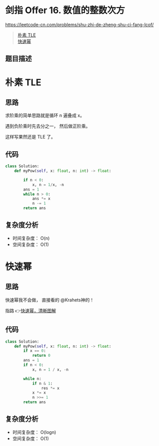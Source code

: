 剑指 Offer 16. 数值的整数次方
====
https://leetcode-cn.com/problems/shu-zhi-de-zheng-shu-ci-fang-lcof/

> [朴素 TLE]()<br>
> [快速幂]()<br>

## 题目描述

朴素 TLE
====
## 思路
求阶乘的简单思路就是循环 n 遍叠成 x。

遇到负阶乘时先去分之一， 然后做正阶乘。

这样写果然还是 TLE 了。

## 代码
```python
class Solution:
    def myPow(self, x: float, n: int) -> float:

        if n < 0:
            x, n = 1/x, -n
        ans = 1
        while n > 0:
            ans *= x
            n -= 1
        return ans
```

## 复杂度分析
- 时间复杂度： O(n)
- 空间复杂度： O(1)

快速幂
====
## 思路
快速幂我不会做， 直接看的 @Krahets神的！

指路 👉[快速幂，清晰图解](https://leetcode-cn.com/problems/shu-zhi-de-zheng-shu-ci-fang-lcof/solution/mian-shi-ti-16-shu-zhi-de-zheng-shu-ci-fang-kuai-s/)

## 代码
```python
class Solution:
    def myPow(self, x: float, n: int) -> float:
        if x == 0: 
            return 0
        ans = 1
        if n < 0: 
            x, n = 1 / x, -n

        while n:
            if n & 1: 
                res *= x
            x *= x
            n >>= 1
        return ans
```

## 复杂度分析
- 时间复杂度： O(logn)
- 空间复杂度： O(1)
